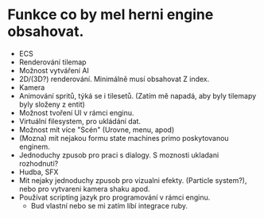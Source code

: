 # Funkce co by mel herni engine obsahovat.

* ECS
* Renderování tilemap
* Možnost vytváření AI
* 2D/(3D?) renderování. Minimálně musí obsahovat Z index.
* Kamera
* Animování spritů, týká se i tilesetů. (Zatím mě napadá, aby byly tilemapy byly složeny z entit)
* Možnost tvoření UI v rámci enginu.
* Virtuální filesystem, pro ukládání dat.
* Možnost mít více "Scén" (Urovne, menu, apod)
* (Mozna) mit nejakou formu state machines primo poskytovanou enginem.
* Jednoduchy zpusob pro praci s dialogy. S moznosti ukladani rozhodnuti?
* Hudba, SFX
* Mit nejaky jednoduchy zpusob pro vizualni efekty. (Particle system?), nebo pro vytvareni kamera shaku apod.
* Používat scripting jazyk pro programování v rámci enginu.
  * Bud vlastní nebo se mi zatím líbí integrace ruby.

